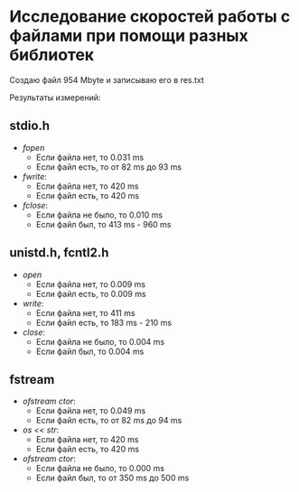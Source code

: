 Исследование скоростей работы с файлами при помощи разных библиотек
===

Создаю файл 954 Mbyte и записываю его в res.txt

Результаты измерений:

## stdio.h
* *fopen*
  * Если файла нет, то 0.031 ms
  * Если файл есть, то от 82 ms до 93 ms
* *fwrite*:
  * Если файла нет, то 420 ms
  * Если файл есть, то 420 ms
* *fclose*:
  * Если файла не было, то 0.010 ms
  * Если файл был, то 413 ms - 960 ms

## unistd.h, fcntl2.h
* *open*
  * Если файла нет, то 0.009 ms
  * Если файл есть, то 0.009 ms
* *write*:
  * Если файла нет, то 411 ms
  * Если файл есть, то 183 ms - 210 ms
* *close*:
  * Если файла не было, то 0.004 ms
  * Если файл был, то 0.004 ms

## fstream
* *ofstream ctor*:
  * Если файла нет, то 0.049 ms
  * Если файл есть, то от 82 ms до 94 ms
* *os << str*:
  * Если файла нет, то 420 ms
  * Если файл есть, то 420 ms
* *ofstream ctor*:
  * Если файла не было, то 0.000 ms
  * Если файл был, то от 350 ms до 500 ms